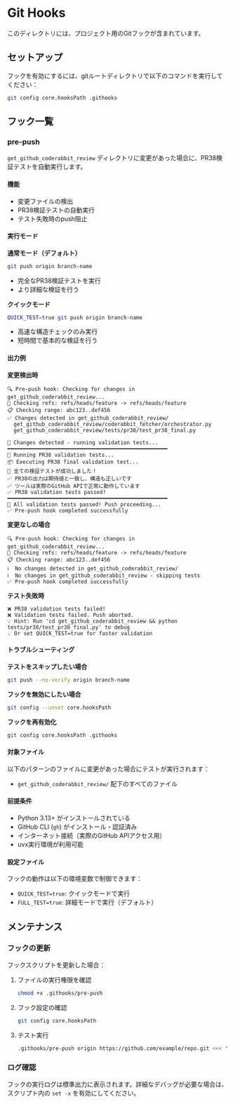 # Git Hooks

このディレクトリには、プロジェクト用のGitフックが含まれています。

## セットアップ

フックを有効にするには、gitルートディレクトリで以下のコマンドを実行してください：

```bash
git config core.hooksPath .githooks
```

## フック一覧

### pre-push

`get_github_coderabbit_review` ディレクトリに変更があった場合に、PR38検証テストを自動実行します。

#### 機能
- 変更ファイルの検出
- PR38検証テストの自動実行
- テスト失敗時のpush阻止

#### 実行モード

**通常モード（デフォルト）**
```bash
git push origin branch-name
```
- 完全なPR38検証テストを実行
- より詳細な検証を行う

**クイックモード**
```bash
QUICK_TEST=true git push origin branch-name
```
- 高速な構造チェックのみ実行
- 短時間で基本的な検証を行う

#### 出力例

**変更検出時**
```
🔍 Pre-push hook: Checking for changes in get_github_coderabbit_review...
🔄 Checking refs: refs/heads/feature -> refs/heads/feature
📋 Checking range: abc123..def456
✅ Changes detected in get_github_coderabbit_review/
  get_github_coderabbit_review/coderabbit_fetcher/orchestrator.py
  get_github_coderabbit_review/tests/pr38/test_pr38_final.py

🧪 Changes detected - running validation tests...
━━━━━━━━━━━━━━━━━━━━━━━━━━━━━━━━━━━━━━━━━━━━━━━━━━━
🚀 Running PR38 validation tests...
📦 Executing PR38 final validation test...
🎉 全ての検証テストが成功しました！
✅ PR38の出力は期待値と一致し、構造も正しいです
✅ ツールは実際のGitHub APIで正常に動作しています
✅ PR38 validation tests passed!
━━━━━━━━━━━━━━━━━━━━━━━━━━━━━━━━━━━━━━━━━━━━━━━━━━━
🎉 All validation tests passed! Push proceeding...
✅ Pre-push hook completed successfully
```

**変更なしの場合**
```
🔍 Pre-push hook: Checking for changes in get_github_coderabbit_review...
🔄 Checking refs: refs/heads/feature -> refs/heads/feature
📋 Checking range: abc123..def456
ℹ️  No changes detected in get_github_coderabbit_review/
ℹ️  No changes in get_github_coderabbit_review - skipping tests
✅ Pre-push hook completed successfully
```

**テスト失敗時**
```
❌ PR38 validation tests failed!
❌ Validation tests failed. Push aborted.
💡 Hint: Run 'cd get_github_coderabbit_review && python tests/pr38/test_pr38_final.py' to debug
💡 Or set QUICK_TEST=true for faster validation
```

#### トラブルシューティング

**テストをスキップしたい場合**
```bash
git push --no-verify origin branch-name
```

**フックを無効にしたい場合**
```bash
git config --unset core.hooksPath
```

**フックを再有効化**
```bash
git config core.hooksPath .githooks
```

#### 対象ファイル

以下のパターンのファイルに変更があった場合にテストが実行されます：
- `get_github_coderabbit_review/` 配下のすべてのファイル

#### 前提条件

- Python 3.13+ がインストールされている
- GitHub CLI (`gh`) がインストール・認証済み
- インターネット接続（実際のGitHub APIアクセス用）
- uvx実行環境が利用可能

#### 設定ファイル

フックの動作は以下の環境変数で制御できます：

- `QUICK_TEST=true`: クイックモードで実行
- `FULL_TEST=true`: 詳細モードで実行（デフォルト）

## メンテナンス

### フックの更新

フックスクリプトを更新した場合：

1. ファイルの実行権限を確認
   ```bash
   chmod +x .githooks/pre-push
   ```

2. フック設定の確認
   ```bash
   git config core.hooksPath
   ```

3. テスト実行
   ```bash
   .githooks/pre-push origin https://github.com/example/repo.git <<< "refs/heads/test abc123 refs/heads/test def456"
   ```

### ログ確認

フックの実行ログは標準出力に表示されます。詳細なデバッグが必要な場合は、スクリプト内の `set -x` を有効にしてください。
